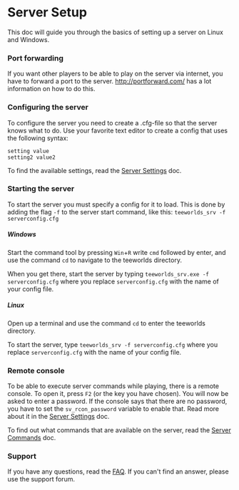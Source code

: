 # Server Setup

This doc will guide you through the basics of setting up a server on Linux and Windows.

### Port forwarding

If you want other players to be able to play on the server via internet, you have to forward a port to the server. http://portforward.com/ has a lot information on how to do this.

### Configuring the server

To configure the server you need to create a .cfg-file so that the server knows what to do. Use your favorite text editor to create a config that uses the following syntax:

```
setting value
setting2 value2
 ```
To find the available settings, read the [Server Settings](server_settings.md) doc.

### Starting the server

To start the server you must specify a config for it to load. This is done by adding the flag `-f` to the server start command, like this:
`teeworlds_srv -f serverconfig.cfg`

##### Windows

Start the command tool by pressing `Win`+`R` write `cmd` followed by enter, and use the command `cd` to navigate to the teeworlds directory.

When you get there, start the server by typing `teeworlds_srv.exe -f serverconfig.cfg`
where you replace `serverconfig.cfg` with the name of your config file.

##### Linux

Open up a terminal and use the command `cd` to enter the teeworlds directory.

To start the server, type
 `teeworlds_srv -f serverconfig.cfg`
where you replace `serverconfig.cfg` with the name of your config file.

### Remote console

To be able to execute server commands while playing, there is a remote console. To open it, press `F2` (or the key you have chosen). You will now be asked to enter a password. If the console says that there are no password, you have to set the `sv_rcon_password` variable to enable that. Read more about it in the [Server Settings](server_settings.md) doc.

To find out what commands that are available on the server, read the [Server Commands](server_commands.md) doc.

### Support

If you have any questions, read the [FAQ](support/faq.md). If you can't find an answer, please use the support forum.
